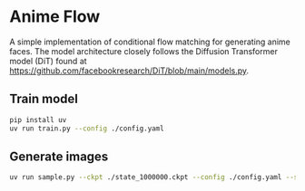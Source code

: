 # Anime Flow

A simple implementation of conditional flow matching for generating anime faces. The model architecture closely follows the Diffusion Transformer model (DiT) found at https://github.com/facebookresearch/DiT/blob/main/models.py.

## Train model

```bash
pip install uv
uv run train.py --config ./config.yaml
```

## Generate images

```bash
uv run sample.py --ckpt ./state_1000000.ckpt --config ./config.yaml --seed 0
```
